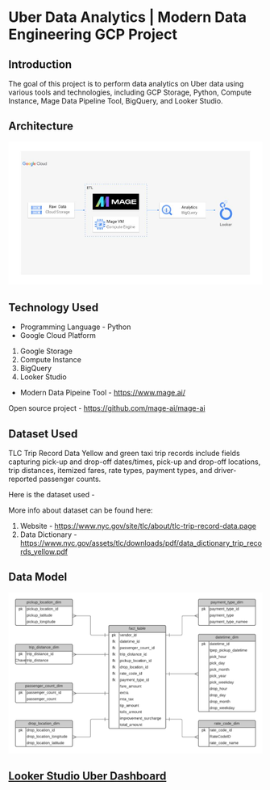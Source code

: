 # Uber Data Analytics | Modern Data Engineering GCP Project
## Introduction
The goal of this project is to perform data analytics on Uber data using various tools and technologies, including GCP Storage, Python, Compute Instance, Mage Data Pipeline Tool, BigQuery, and Looker Studio.

## Architecture
<img src="architecture.jpg">

## Technology Used
* Programming Language - Python
* Google Cloud Platform

1. Google Storage
2. Compute Instance
3. BigQuery
4. Looker Studio

* Modern Data Pipeine Tool - https://www.mage.ai/

Open source project - https://github.com/mage-ai/mage-ai

## Dataset Used
TLC Trip Record Data Yellow and green taxi trip records include fields capturing pick-up and drop-off dates/times, pick-up and drop-off locations, trip distances, itemized fares, rate types, payment types, and driver-reported passenger counts.

Here is the dataset used - 

More info about dataset can be found here:

1. Website - https://www.nyc.gov/site/tlc/about/tlc-trip-record-data.page
2. Data Dictionary - https://www.nyc.gov/assets/tlc/downloads/pdf/data_dictionary_trip_records_yellow.pdf

## Data Model
<img src="data_model.png">

## [Looker Studio Uber Dashboard](https://lookerstudio.google.com/s/rKGNMIT10qU)
